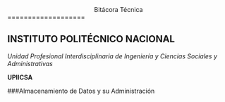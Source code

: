 <center>Bitácora Técnica</center>
===================

**INSTITUTO POLITÉCNICO NACIONAL**
-------------------------------------------

*Unidad Profesional Interdisciplinaria de Ingeniería y Ciencias Sociales y Administrativas*

**UPIICSA**

###Almacenamiento de Datos y su Administración

